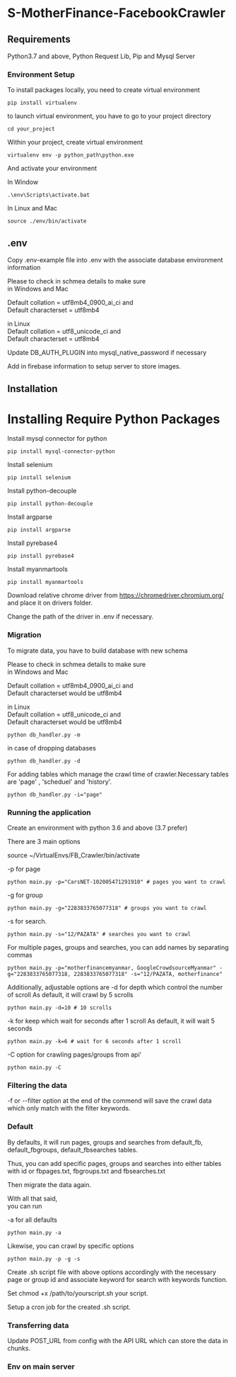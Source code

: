 # S-MotherFinance-FacebookCrawler

## Requirements

Python3.7 and above, Python Request Lib, Pip and Mysql Server

### Environment Setup

To install packages locally, you need to create virtual environment

```
pip install virtualenv
```

to launch virtual environment, you have to go to your project directory

```
cd your_project
```

Within your project, create virtual environment

```
virtualenv env -p python_path\python.exe
```

And activate your environment

In Window

```
.\env\Scripts\activate.bat
```

In Linux and Mac

```
source ./env/bin/activate
```

## .env

Copy .env-example file into .env with the associate database environment information

Please to check in schmea details to make sure  
in Windows and Mac

Default collation = utf8mb4_0900_ai_ci and  
Default characterset = utf8mb4

in Linux  
Default collation = utf8_unicode_ci and  
Default characterset = utf8mb4

Update DB_AUTH_PLUGIN into mysql_native_password if necessary

Add in firebase information to setup server to store images.

## Installation


# Installing Require Python Packages

Install mysql connector for python 

```
pip install mysql-connector-python
```

Install selenium

```
pip install selenium
```

Install python-decouple

```
pip install python-decouple
```
Install argparse

```
pip install argparse
```

Install pyrebase4

```
pip install pyrebase4
```

Install myanmartools

```
pip install myanmartools
```
Download relative chrome driver from https://chromedriver.chromium.org/ and place it on drivers folder.

Change the path of the driver in .env if necessary.

### Migration

To migrate data, you have to build database with new schema

Please to check in schmea details to make sure  
in Windows and Mac

Default collation = utf8mb4_0900_ai_ci and  
Default characterset would be utf8mb4

in Linux  
Default collation = utf8_unicode_ci and  
Default characterset would be utf8mb4

```
python db_handler.py -m
```

in case of dropping databases

```
python db_handler.py -d
```
For adding tables which manage the crawl time of crawler.Necessary tables are 'page' , 'scheduel' and 'history'.

```
python db_handler.py -i="page"
```
### Running the application

Create an environment with python 3.6 and above (3.7 prefer)

There are 3 main options

source ~/VirtualEnvs/FB_Crawler/bin/activate

-p for page

```
python main.py -p="CarsNET-102005471291910" # pages you want to crawl
```

-g for group 

```
python main.py -g="2283833765077318" # groups you want to crawl
```

-s for search.

```
python main.py -s="12/PAZATA" # searches you want to crawl
```

For multiple pages, groups and searches, you can add names by separating commas

```
python main.py -p="motherfinancemyanmar, GoogleCrowdsourceMyanmar" -g="2283833765077318, 2283833765077318" -s="12/PAZATA, motherfinance"
```

Additionally, adjustable options are
-d for depth which control the number of scroll
As default, it will crawl by 5 scrolls

```
python main.py -d=10 # 10 scrolls
```

-k for keep which wait for seconds after 1 scroll
As default, it will wait 5 seconds

```
python main.py -k=6 # wait for 6 seconds after 1 scroll
```

-C option for crawling pages/groups from api'

```
python main.py -C
```

### Filtering the data

-f or --filter option at the end of the commend will save the crawl data which only match with the filter keywords. 


### Default

By defaults, it will run pages, groups and searches from default_fb, default_fbgroups, default_fbsearches tables.

Thus, you can add specific pages, groups and searches into either tables with id or fbpages.txt, fbgroups.txt and fbsearches.txt

Then migrate the data again.

With all that said,  
you can run

-a for all defaults

```
python main.py -a
```

Likewise, you can crawl by specific options

```
python main.py -p -g -s
```

Create .sh script file with above options accordingly with the necessary page or group id and associate keyword for search with keywords function.

Set chmod +x /path/to/yourscript.sh your script.

Setup a cron job for the created .sh script.

### Transferring data

Update POST_URL from config with the API URL which can store the data in chunks.

### Env on main server
